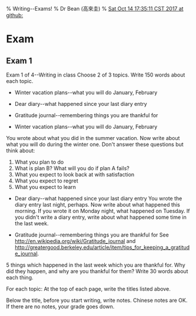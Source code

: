 % Writing--Exams!
% Dr Bean (高來圭)
% [Sat Oct 14 17:35:11 CST 2017 at github: ](https://github.com/drbean/curriculum/tree/master/writing)



# Exam

## Exam 1

Exam 1 of 4--Writing in class
Choose 2 of 3 topics. Write 150 words about each topic. 

* Winter vacation plans--what you will do January, February 
* Dear diary--what happened since your last diary entry 
* Gratitude journal--remembering things you are thankful for 

* Winter vacation plans--what you will do January, February 

You wrote about what you did in the summer vacation. Now write about what you will do during the winter one. 
Don't answer these questions but think about: 
1. What you plan to do 
2. What is plan B? What will you do if plan A fails? 
3. What you expect to look back at with satisfaction 
4. What you expect to regret 
5. What you expect to learn 

* Dear diary--what happened since your last diary entry 
You wrote the diary entry last night, perhaps. Now write about what happened this morning. If you wrote it on Monday night, what happened on Tuesday. If you didn't write a diary entry, write about what happened some time in the last week.

* Gratitude journal--remembering things you are thankful for
See http://en.wikipedia.org/wiki/Gratitude_journal and http://greatergood.berkeley.edu/article/item/tips_for_keeping_a_gratitude_journal. 

5 things which happened in the last week which you are thankful for. Why did they happen, and why are you thankful for them? Write 30 words about each thing. 

For each topic: At the top of each page, write the titles listed above. 

Below the title, before you start writing, write notes. Chinese notes are OK. If there are no notes, your grade goes down.

